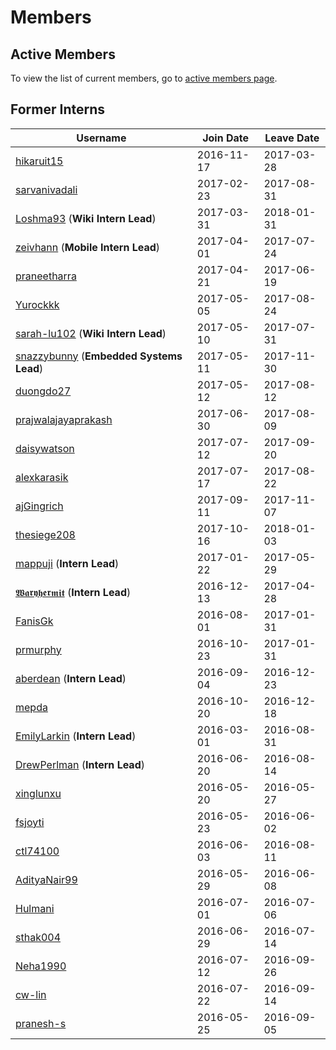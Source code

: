# Members

## Active Members

To view the list of current members, go to [active members page](vi-team.md).

## Former Interns

|**Username**|**Join Date**|**Leave Date**|
|------------|-------------|--------------|
|[hikaruit15](profiles/hikaruit15.md)| 2016-11-17 | 2017-03-28 |
|[sarvanivadali](profiles/sarvanivadali.md)| 2017-02-23 | 2017-08-31 |
|[Loshma93](profiles/Loshma93.md) (**Wiki Intern Lead**)| 2017-03-31 | 2018-01-31 |
|[zeivhann](profiles/zeivhann.md) (**Mobile Intern Lead**)| 2017-04-01 | 2017-07-24 |
|[praneetharra](profiles/praneetharra.md)| 2017-04-21 | 2017-06-19 |
|[Yurockkk](profiles/Yurockkk.md)| 2017-05-05 | 2017-08-24 |
|[sarah-lu102](profiles/sarah-lu102.md) (**Wiki Intern Lead**)| 2017-05-10 | 2017-07-31 |
|[snazzybunny](profiles/snazzybunny.md) (**Embedded Systems Lead**)| 2017-05-11 | 2017-11-30 |
|[duongdo27](profiles/duongdo.md)| 2017-05-12 | 2017-08-12 |
|[prajwalajayaprakash](profiles/prajwalajayaprakash.md)| 2017-06-30 | 2017-08-09 |
|[daisywatson](profiles/daisywatson.md)| 2017-07-12 | 2017-09-20 |
|[alexkarasik](profiles/alexkarasik.md)| 2017-07-17 | 2017-08-22 |
|[ajGingrich](profiles/ajGingrich.md)| 2017-09-11 | 2017-11-07 |
|[thesiege208](profiles/thesiege208.md)| 2017-10-16 | 2018-01-03 |
|[mappuji](profiles/mappuji.md) (**Intern Lead**)| 2017-01-22 |2017-05-29 |
|[𝖂𝖆𝖗𝖞𝖍𝖊𝖗𝖒𝖎𝖙](profiles/waryhermit.md) (**Intern Lead**)| 2016-12-13 | 2017-04-28 |
|[FanisGk](profiles/FanisGk.md)| 2016-08-01 | 2017-01-31 |
|[prmurphy](profiles/prmurphy.md)| 2016-10-23 | 2017-01-31 |
|[aberdean](profiles/aberdean.md) (**Intern Lead**)| 2016-09-04 | 2016-12-23 |
|[mepda](profiles/mepda.md)| 2016-10-20 | 2016-12-18 |
|[EmilyLarkin](profiles/EmilyLarkin.md) (**Intern Lead**)| 2016-03-01 | 2016-08-31 |
|[DrewPerlman](profiles/DrewPerlman.md) (**Intern Lead**)| 2016-06-20 | 2016-08-14 |
|[xinglunxu](profiles/xinglunxu.md)| 2016-05-20 | 2016-05-27 |
|[fsjoyti](profiles/fsjoyti.md)| 2016-05-23 | 2016-06-02 |
|[ctl74100](profiles/ctl74100.md)| 2016-06-03 | 2016-08-11 |
|[AdityaNair99](profiles/AdityaNair99.md)| 2016-05-29 | 2016-06-08 |
|[Hulmani](profiles/Hulmani.md)| 2016-07-01 | 2016-07-06 |
|[sthak004](profiles/sthak004.md)| 2016-06-29 | 2016-07-14 |
|[Neha1990](profiles/Neha1990.md)| 2016-07-12 | 2016-09-26 |
|[cw-lin](profiles/cw-lin.md)| 2016-07-22 | 2016-09-14 |
|[pranesh-s](profiles/pranesh-s.md)| 2016-05-25 | 2016-09-05 |
